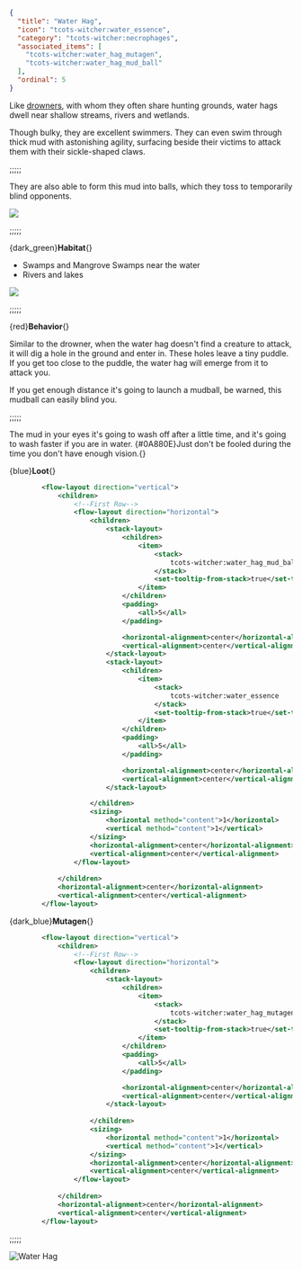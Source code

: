 ```json
{
  "title": "Water Hag",
  "icon": "tcots-witcher:water_essence",
  "category": "tcots-witcher:necrophages",
  "associated_items": [
    "tcots-witcher:water_hag_mutagen",
    "tcots-witcher:water_hag_mud_ball"
  ],
  "ordinal": 5
}
```

Like [drowners](^tcots-witcher:monsters/necrophages/drowner), with whom they often share hunting grounds, water hags
dwell near shallow streams, rivers and wetlands. 


Though bulky, they are excellent swimmers. They can even swim through thick mud with astonishing agility,
surfacing beside their victims to attack them with their sickle-shaped claws.

;;;;;

They are also able to form this mud into balls, which they toss to temporarily blind opponents.

![](tcots-witcher:textures/gui/sprites/witcher_bestiary/entries/water_hag/water_hag_main.png,fit)

;;;;;

{dark_green}**Habitat**{}
- Swamps and Mangrove Swamps near the water
- Rivers and lakes

![](tcots-witcher:textures/gui/sprites/witcher_bestiary/entries/water_hag/water_hag_launching.png,fit)

;;;;;

{red}**Behavior**{}

Similar to the drowner, when the water hag doesn't find a creature to attack,
it will dig a hole in the ground and enter in. These holes leave a tiny puddle.
If you get too close to the puddle, the water hag will emerge from it to attack you.


If you get enough distance it's going to launch a mudball, be warned, this mudball can easily
blind you.

;;;;;

The mud in your eyes it's going to wash off after a little time, and it's going to wash faster if you are in water.
{#0A880E}Just don't be fooled during the time you don't have enough vision.{}


{blue}**Loot**{}
```xml owo-ui
        <flow-layout direction="vertical">
            <children>
                <!--First Row-->
                <flow-layout direction="horizontal">
                    <children>
                        <stack-layout>
                            <children>
                                <item>
                                    <stack>
                                        tcots-witcher:water_hag_mud_ball
                                    </stack>
                                    <set-tooltip-from-stack>true</set-tooltip-from-stack>
                                </item>
                            </children>
                            <padding>
                                <all>5</all>
                            </padding>

                            <horizontal-alignment>center</horizontal-alignment>
                            <vertical-alignment>center</vertical-alignment>
                        </stack-layout>
                        <stack-layout>
                            <children>
                                <item>
                                    <stack>
                                        tcots-witcher:water_essence
                                    </stack>
                                    <set-tooltip-from-stack>true</set-tooltip-from-stack>
                                </item>
                            </children>
                            <padding>
                                <all>5</all>
                            </padding>

                            <horizontal-alignment>center</horizontal-alignment>
                            <vertical-alignment>center</vertical-alignment>
                        </stack-layout>

                    </children>
                    <sizing>
                        <horizontal method="content">1</horizontal>
                        <vertical method="content">1</vertical>
                    </sizing>
                    <horizontal-alignment>center</horizontal-alignment>
                    <vertical-alignment>center</vertical-alignment>
                </flow-layout>
                
            </children>
            <horizontal-alignment>center</horizontal-alignment>
            <vertical-alignment>center</vertical-alignment>
        </flow-layout>
```

{dark_blue}**Mutagen**{}
```xml owo-ui
        <flow-layout direction="vertical">
            <children>
                <!--First Row-->
                <flow-layout direction="horizontal">
                    <children>
                        <stack-layout>
                            <children>
                                <item>
                                    <stack>
                                        tcots-witcher:water_hag_mutagen
                                    </stack>
                                    <set-tooltip-from-stack>true</set-tooltip-from-stack>
                                </item>
                            </children>
                            <padding>
                                <all>5</all>
                            </padding>

                            <horizontal-alignment>center</horizontal-alignment>
                            <vertical-alignment>center</vertical-alignment>
                        </stack-layout>
                        
                    </children>
                    <sizing>
                        <horizontal method="content">1</horizontal>
                        <vertical method="content">1</vertical>
                    </sizing>
                    <horizontal-alignment>center</horizontal-alignment>
                    <vertical-alignment>center</vertical-alignment>
                </flow-layout>
                
            </children>
            <horizontal-alignment>center</horizontal-alignment>
            <vertical-alignment>center</vertical-alignment>
        </flow-layout>
```

;;;;;




![Water Hag](tcots-witcher:textures/gui/sprites/witcher_bestiary/entries/water_hag/water_hag_full.png,fit)